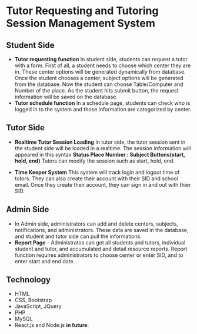 # Tutor Requesting and Tutoring Session Management System
## Student Side
- **Tutor requesting function**  In student side, students can request a tutor with a form. First of all, a student needs to choose which center they are in. These center options will be generated dynamically from database. Once the student chooses a center, subject options will be generated from the database. Now the student can choose Table/Computer and Number of the place. As the student hits submit button, the request information will be saved on the database. 
- **Tutor schedule function**  In a schedule page, students can check who is logged in to the system and those information are categorized by center. 

## Tutor Side
- **Realtime Tutor Session Loading**  In tutor side, the tutor session sent in the student side will be loaded in a realtime.
The session information will appeared in this syntax **Status Place Number : Subject Buttons(start, hold, end)**  Tutors can modify the session such as start, hold, end. 

- **Time Keeper System**  This system will track login and logout time of tutors. They can also create their account with their SID and school email. Once they create their account, they can sign in and out with thier SID. 


## Admin Side
 - In Admin side, administrators can add and delete centers, subjects, notifications, and administrators. These data are saved in the database, and student and tutor side can pull the informations.
 - **Report Page** - Administratos can get all students and tutors, individual student and tutor, and accumulated and detail resource reports. Report function requires administrators to choose center or enter SID, and to enter start and end date. 

## Technology 
 - HTML
 - CSS, Bootstrap
 - JavaScript, JQuery
 - PHP 
 - MySQL
 - React.js and Node.js **in future**.
